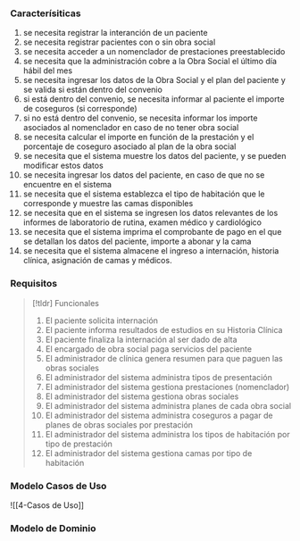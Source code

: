 ### Caracterísiticas
1. se necesita registrar la interanción de un paciente
2. se necesita registrar pacientes con o sin obra social
3. se necesita acceder a un nomenclador de prestaciones preestablecido
4. se necesita que la administración cobre a la Obra Social el último día hábil del mes
5. se necesita ingresar los datos de la Obra Social y el plan del paciente y se valida si están dentro del convenio
6. si está dentro del convenio, se necesita informar al paciente el importe de coseguros (si corresponde)
7. si no está dentro del convenio, se necesita informar los importe asociados al nomenclador en caso de no tener obra social
8. se necesita calcular el importe en función de la prestación y el porcentaje de coseguro asociado al plan de la obra social
9. se necesita que el sistema muestre los datos del paciente, y se pueden modificar estos datos
10. se necesita ingresar los datos del paciente, en caso de que no se encuentre en el sistema
11. se necesita que el sistema establezca el tipo de habitación que le corresponde y muestre las camas disponibles
12. se necesita que en el sistema se ingresen los datos relevantes de los informes de laboratorio de rutina, examen médico y cardiológico
13. se necesita que el sistema imprima el comprobante de pago en el que se detallan los datos del paciente, importe a abonar y la cama
14. se necesita que el sistema almacene el ingreso a internación, historia clínica, asignación de camas y médicos.
### Requisitos
> [!tldr] Funcionales
> 1. El paciente solicita internación
> 2. El paciente informa resultados de estudios en su Historia Clínica
> 3. El paciente finaliza la internación al ser dado de alta
> 4. El encargado de obra social paga servicios del paciente
> 5. El administrador de clínica genera resumen para que paguen las obras sociales
> 6. El administrador del sistema administra tipos de presentación
> 7. El administrador del sistema gestiona prestaciones (nomenclador)
> 8. El administrador del sistema gestiona obras sociales
> 9. El administrador del sistema administra planes de cada obra social
> 10. El administrador del sistema administra coseguros a pagar de planes de obras sociales por prestación
> 11. El administrador del sistema administra los tipos de habitación por tipo de prestación
> 12. El administrador del sistema gestiona camas por tipo de habitación
### Modelo Casos de Uso
![[4-Casos de Uso]]
### Modelo de Dominio
